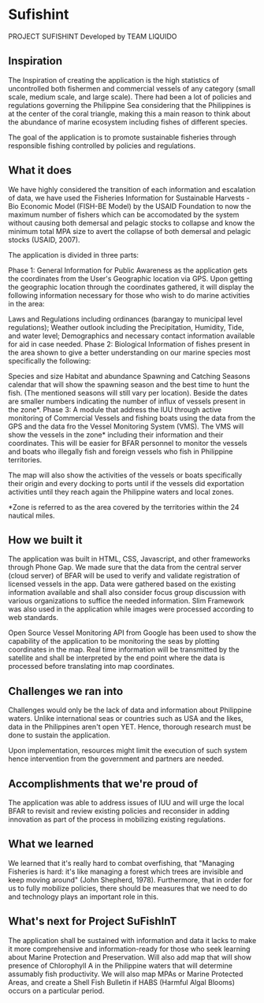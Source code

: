 # Sufishint
PROJECT SUFISHINT Developed by TEAM LIQUIDO


## Inspiration
The Inspiration of creating the application is the high statistics of uncontrolled both fishermen and commercial vessels of any category (small scale, medium scale, and large scale). There had been a lot of policies and regulations governing the Philippine Sea considering that the Philippines is at the center of the coral triangle, making this a main reason to think about the abundance of marine ecosystem including fishes of different species.

The goal of the application is to promote sustainable fisheries through responsible fishing controlled by policies and regulations.

## What it does
We have highly considered the transition of each information and escalation of data, we have used the Fisheries Information for Sustainable Harvests - Bio Economic Model (FISH-BE Model) by the USAID Foundation to now the maximum number of fishers which can be accomodated by the system without causing both demersal and pelagic stocks to collapse and know the minimum total MPA size to avert the collapse of both demersal and pelagic stocks (USAID, 2007).

The application is divided in three parts:

Phase 1: General Information for Public Awareness as the application gets the coordinates from the User's Geographic location via GPS. Upon getting the geographic location through the coordinates gathered, it will display the following information necessary for those who wish to do marine activities in the area:

Laws and Regulations including ordinances (barangay to municipal level regulations);
Weather outlook including the Precipitation, Humidity, Tide, and water level;
Demographics and necessary contact information available for aid in case needed.
Phase 2: Biological Information of fishes present in the area shown to give a better understanding on our marine species most specifically the following:

Species and size
Habitat and abundance
Spawning and Catching Seasons calendar that will show the spawning season and the best time to hunt the fish. (The mentioned seasons will still vary per location). Beside the dates are smaller numbers indicating the number of influx of vessels present in the zone*.
Phase 3: A module that address the IUU through active monitoring of Commercial Vessels and fishing boats using the data from the GPS and the data fro the Vessel Monitoring System (VMS). The VMS will show the vessels in the zone* including their information and their coordinates. This will be easier for BFAR personnel to monitor the vessels and boats who illegally fish and foreign vessels who fish in Philippine territories.

The map will also show the activities of the vessels or boats specifically their origin and every docking to ports until if the vessels did exportation activities until they reach again the Philippine waters and local zones.

*Zone is referred to as the area covered by the territories within the 24 nautical miles.

## How we built it
The application was built in HTML, CSS, Javascript, and other frameworks through Phone Gap. We made sure that the data from the central server (cloud server) of BFAR will be used to verify and validate registration of licensed vessels in the app. Data were gathered based on the existing information available and shall also consider focus group discussion with various organizations to suffice the needed information. Slim Framework was also used in the application while images were processed according to web standards.

Open Source Vessel Monitoring API from Google has been used to show the capability of the application to be monitoring the seas by plotting coordinates in the map. Real time information will be transmitted by the satellite and shall be interpreted by the end point where the data is processed before translating into map coordinates.

## Challenges we ran into
Challenges would only be the lack of data and information about Philippine waters. Unlike international seas or countries such as USA and the likes, data in the Philippines aren't open YET. Hence, thorough research must be done to sustain the application.

Upon implementation, resources might limit the execution of such system hence intervention from the government and partners are needed.

## Accomplishments that we're proud of
The application was able to address issues of IUU and will urge the local BFAR to revisit and review existing policies and reconsider in adding innovation as part of the process in mobilizing existing regulations.

## What we learned
We learned that it's really hard to combat overfishing, that "Managing Fisheries is hard: it's like managing a forest which trees are invisible and keep moving around" (John Shepherd, 1978). Furthermore, that in order for us to fully mobilize policies, there should be measures that we need to do and technology plays an important role in this.

## What's next for Project SuFishInT
The application shall be sustained with information and data it lacks to make it more comprehensive and information-ready for those who seek learning about Marine Protection and Preservation. Will also add map that will show presence of Chlorophyll A in the Philippine waters that will determine assumably fish productivity. We will also map MPAs or Marine Protected Areas, and create a Shell Fish Bulletin if HABS (Harmful Algal Blooms) occurs on a particular period.
